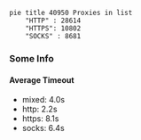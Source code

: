 
```mermaid
pie title 40950 Proxies in list
    "HTTP" : 28614
    "HTTPS": 10802
    "SOCKS" : 8681
```

### Some Info
#### Average Timeout

- mixed: 4.0s
- http: 2.2s
- https: 8.1s
- socks: 6.4s